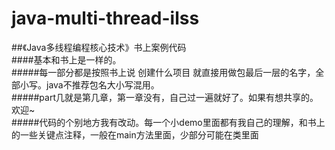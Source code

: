 # java-multi-thread-ilss
##《Java多线程编程核心技术》书上案例代码<br>
####基本和书上是一样的。<br>
#####每一部分都是按照书上说 创建什么项目 就直接用做包最后一层的名字，全部小写。java不推荐包名大小写混用。<br>
#####part几就是第几章，第一章没有，自己过一遍就好了。如果有想共享的。欢迎~<br>
#####代码的个别地方我有改动。每一个小demo里面都有我自己的理解，和书上的一些关键点注释，一般在main方法里面，少部分可能在类里面<br>
